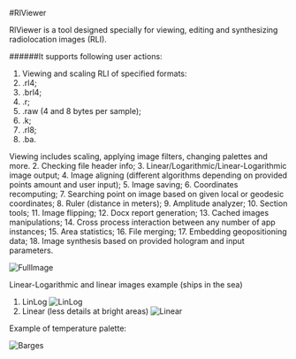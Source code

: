 #RlViewer

RlViewer is a tool designed specially for viewing, editing and synthesizing radiolocation images (RLI).

######It supports following user actions:

1. Viewing and scaling RLI of specified formats:
  1. .rl4;
  2. .brl4;
  3. .r;
  4. .raw (4 and 8 bytes per sample);
  5. .k;
  6. .rl8;
  7. .ba.
  
  Viewing includes scaling, applying image filters, changing palettes and more.
2. Checking file header info;
3. Linear/Logarithmic/Linear-Logarithmic image output;
4. Image aligning (different algorithms depending on provided points amount and user input);
5. Image saving;
6. Coordinates recomputing;
7. Searching point on image based on given local or geodesic coordinates;
8. Ruler (distance in meters);
9. Amplitude analyzer;
10. Section tools;
11. Image flipping;
12. Docx report generation;
13. Cached images manipulations;
14. Cross process interaction between any number of app instances;
15. Area statistics;
16. File merging;
17. Embedding geopositioning data;
18. Image synthesis based on provided hologram and input parameters.

![FullImage](http://i.imgur.com/QblgaXo.png)

Linear-Logarithmic and linear images example (ships in the sea)
  1. LinLog ![LinLog](http://i.imgur.com/NaXJ7SQ.png)
  2. Linear (less details at bright areas) ![Linear](http://i.imgur.com/FT8kXlP.png)
  
Example of temperature palette:
    
 ![Barges](http://i.imgur.com/0GKhZ76.png)
